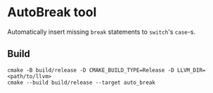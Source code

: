 # AutoBreak tool

Automatically insert missing `break` statements to `switch`'s `case`-s.

## Build

```shell
cmake -B build/release -D CMAKE_BUILD_TYPE=Release -D LLVM_DIR=<path/to/llvm>
cmake --build build/release --target auto_break
```
